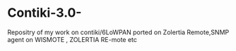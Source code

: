 # Contiki-3.0-
Repositry of my work on contiki/6LoWPAN ported on Zolertia Remote,SNMP agent on WISMOTE , ZOLERTIA RE-mote etc
